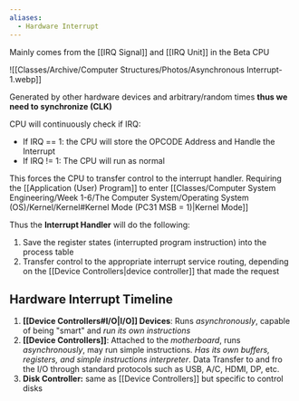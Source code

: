 ```yaml
---
aliases:
  - Hardware Interrupt
---
```

Mainly comes from the [[IRQ Signal]] and [[IRQ Unit]] in the Beta CPU

![[Classes/Archive/Computer Structures/Photos/Asynchronous Interrupt-1.webp]]

Generated by other hardware devices and arbitrary/random times **thus we need to synchronize (CLK)** 

CPU will continuously check if IRQ:
- If IRQ == 1: the CPU will store the OPCODE Address and Handle the Interrupt
- If IRQ != 1: The CPU will run as normal

This forces the CPU to transfer control to the interrupt handler. Requiring the [[Application (User) Program]] to enter [[Classes/Computer System Engineering/Week 1-6/The Computer System/Operating System (OS)/Kernel/Kernel#Kernel Mode (PC31 MSB = 1)|Kernel Mode]] 

Thus the **Interrupt Handler** will do the following:
1. Save the register states (interrupted program instruction) into the process table
2. Transfer control to the appropriate interrupt service routing, depending on the [[Device Controllers|device controller]] that made the request

## Hardware Interrupt Timeline

1. **[[Device Controllers#I/O|I/O]] Devices**: Runs *asynchronously*, capable of being "smart" and *run its own instructions*
2. **[[Device Controllers]]**: Attached to the *motherboard*, runs *asynchronously*, may run simple instructions. *Has its own buffers, registers, and simple instructions interpreter*. Data Transfer to and fro the I/O through standard protocols such as USB, A/C, HDMI, DP, etc.
3. **Disk Controller:** same as [[Device Controllers]] but specific to control disks